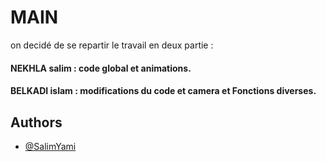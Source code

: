 # MAIN
on decidé de se repartir le travail en deux partie :
#### NEKHLA salim : code global et animations. 
#### BELKADI islam : modifications du code et camera et Fonctions diverses.

## Authors

- [@SalimYami](https://github.com/SalimYami)

